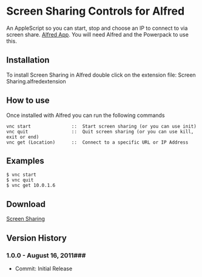 Screen Sharing Controls for Alfred
============

An AppleScript so you can start, stop and choose an IP to connect to via screen share. [Alfred App](http://alfredapp.com/). You will need Alfred and the Powerpack to use this.

Installation
----------------

To install Screen Sharing in Alfred double click on the extension file: Screen Sharing.alfredextension

How to use
----------------

Once installed with Alfred you can run the following commands

	vnc start				::	Start screen sharing (or you can use init)
	vnc quit				::	Quit screen sharing (or you can use kill, exit or end)
    vnc get (Location) 		::  Connect to a specific URL or IP Address
      

Examples
----------------
	$ vnc start
	$ vnc quit
	$ vnc get 10.0.1.6


Download
----------------
[Screen Sharing](http://dl.dropbox.com/u/45930/Alfred%20Apps/Screen%20Sharing/Screen%20Sharing.alfredextension)
    

## Version History ##
### 1.0.0 - August 16, 2011###
 
- Commit: Initial Release